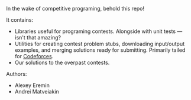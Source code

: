 In the wake of competitive programing, behold this repo!

It contains:
  - Libraries useful for programing contests.
    Alongside with unit tests — isn't that amazing?
  - Utilities for creating contest problem stubs,
    downloading input/output examples,
    and merging solutions ready for submitting.
    Primarily tailed for [Codeforces](codeforces.com).
  - Our solutions to the overpast contests.

Authors:
  - Alexey Eremin
  - Andrei Matveiakin
